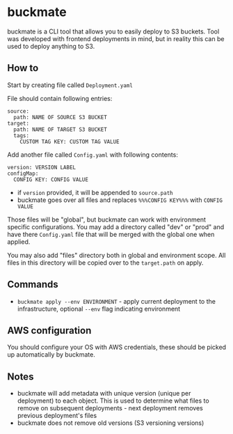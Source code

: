 # buckmate

buckmate is a CLI tool that allows you to easily deploy to S3 buckets. Tool was developed with frontend deployments in mind, but in reality this can be used to deploy anything to S3.

## How to

Start by creating file called `Deployment.yaml`

File should contain following entries:

```
source:
  path: NAME OF SOURCE S3 BUCKET
target:
  path: NAME OF TARGET S3 BUCKET
  tags:
    CUSTOM TAG KEY: CUSTOM TAG VALUE
```

Add another file called `Config.yaml` with following contents:

```
version: VERSION LABEL
configMap:
  CONFIG KEY: CONFIG VALUE
```

- if `version` provided, it will be appended to `source.path`
- buckmate goes over all files and replaces `%%%CONFIG KEY%%%` with `CONFIG VALUE`

Those files will be "global", but buckmate can work with environment specific configurations. You may add a directory called "dev" or "prod" and have there `Config.yaml` file that will be merged with the global one when applied.

You may also add "files" directory both in global and environment scope. All files in this directory will be copied over to the `target.path` on apply.

## Commands

- `buckmate apply --env ENVIRONMENT` - apply current deployment to the infrastructure, optional `--env` flag indicating environment 

## AWS configuration

You should configure your OS with AWS credentials, these should be picked up automatically by buckmate.

## Notes

- buckmate will add metadata with unique version (unique per deployment) to each object. This is used to determine what files to remove on subsequent deployments - next deployment removes previous deployment's files
- buckmate does not remove old versions (S3 versioning versions)